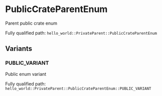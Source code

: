 # PublicCrateParentEnum

Parent public crate enum


Fully qualified path: `hello_world::PrivateParent::PublicCrateParentEnum`

## Variants

### PUBLIC_VARIANT

Public enum variant

Fully qualified path: `hello_world::PrivateParent::PublicCrateParentEnum::PUBLIC_VARIANT`


